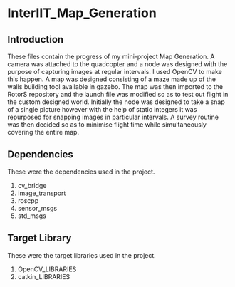# InterIIT_Map_Generation

## Introduction
 These files contain the progress of my mini-project Map Generation. 
 A camera was attached to the quadcopter and a node was designed with the purpose of capturing images at regular intervals. 
 I used OpenCV to make this happen. A map was designed consisting of a maze made up of the walls building tool available in gazebo. The map was then imported to the RotorS repository and the launch file was modified so as to test out flight in the custom designed world. Initially the node was designed to take a snap of a single picture however with the help of static integers it was repurposed for snapping images in particular intervals. A survey routine was then decided so as to minimise flight time while simultaneously covering the entire map. 
 
## Dependencies
These were the dependencies used in the project.
1. cv_bridge
2. image_transport
3. roscpp
4. sensor_msgs
5. std_msgs

## Target Library
These were the target libraries used in the project.
1. OpenCV_LIBRARIES
2. catkin_LIBRARIES
